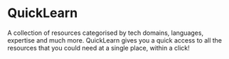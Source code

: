 # QuickLearn
A collection of resources categorised by tech domains, languages, expertise and much more. QuickLearn gives you a quick access to all the resources that you could need at a single place, within a click!
